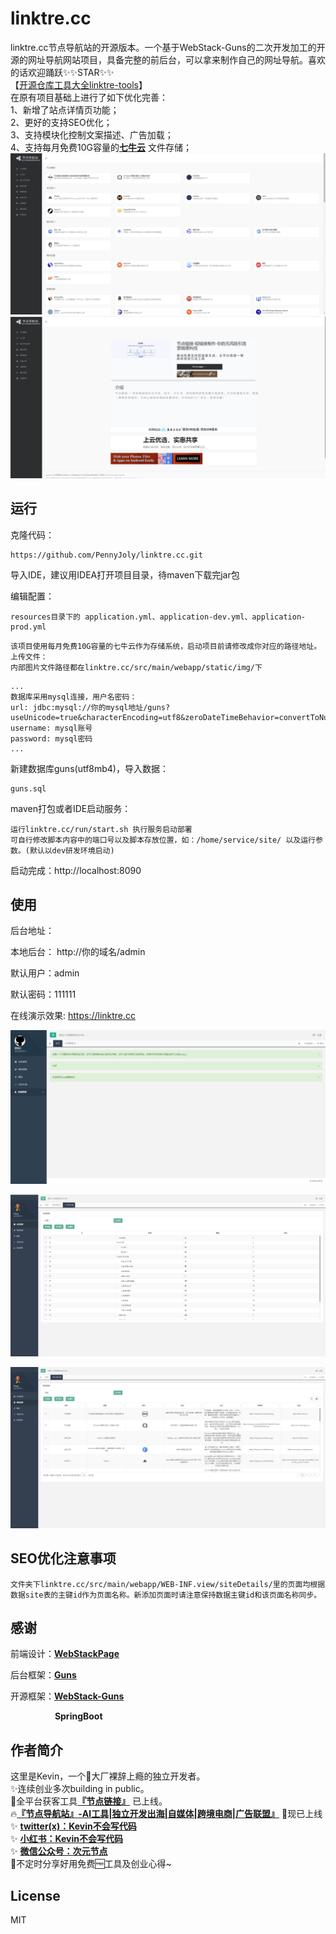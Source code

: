# linktre.cc
linktre.cc节点导航站的开源版本。一个基于WebStack-Guns的二次开发加工的开源的网址导航网站项目，具备完整的前后台，可以拿来制作自己的网址导航。喜欢的话欢迎踊跃✨✨STAR✨✨<br/>
【[开源仓库工具大全linktre-tools](https://github.com/PennyJoly/linktre-tools)】<br/>
在原有项目基础上进行了如下优化完善：<br/>
1、新增了站点详情页功能；<br/>
2、更好的支持SEO优化；<br/>
3、支持模块化控制文案描述、广告加载；<br/>
4、支持每月免费10G容量的[**七牛云**](https://s.qiniu.com/faYbqa) 文件存储；<br/>
![首页](screen/1.png)
![首页](screen/5.png)



## 运行

克隆代码：

```shell
https://github.com/PennyJoly/linktre.cc.git
```

导入IDE，建议用IDEA打开项目目录，待maven下载完jar包


编辑配置：

```
resources目录下的 application.yml、application-dev.yml、application-prod.yml
```
```
该项目使用每月免费10G容量的七牛云作为存储系统，启动项目前请修改成你对应的路径地址。
上传文件：
内部图片文件路径都在linktre.cc/src/main/webapp/static/img/下
```

```
...
数据库采用mysql连接，用户名密码：
url: jdbc:mysql://你的mysql地址/guns?useUnicode=true&characterEncoding=utf8&zeroDateTimeBehavior=convertToNull&useSSL=true&serverTimezone=GMT%2B8
username: mysql账号
password: mysql密码
...
```

新建数据库guns(utf8mb4)，导入数据：

```shell
guns.sql
```

maven打包或者IDE启动服务：

```shell
运行linktre.cc/run/start.sh 执行服务启动部署
可自行修改脚本内容中的端口号以及脚本存放位置，如：/home/service/site/ 以及运行参数。(默认以dev研发环境启动)
```

启动完成：http://localhost:8090



## 使用

后台地址：

本地后台： http://你的域名/admin

默认用户：admin

默认密码：111111

在线演示效果: https://linktre.cc


![主页](screen/2.png)

![分类](screen/3.png)

![网站](screen/4.png)

## SEO优化注意事项
```shell
文件夹下linktre.cc/src/main/webapp/WEB-INF.view/siteDetails/里的页面均根据数据site表的主键id作为页面名称。新添加页面时请注意保持数据主键id和该页面名称同步。
```

## 感谢

前端设计：[**WebStackPage**](https://github.com/WebStackPage/WebStackPage.github.io)

后台框架：[**Guns**](https://github.com/stylefeng/Guns)

开源框架：[**WebStack-Guns**](https://github.com/jsnjfz/WebStack-Guns)

&nbsp;&nbsp;&nbsp;&nbsp;&nbsp;&nbsp;&nbsp;&nbsp;&nbsp;&nbsp;&nbsp;&nbsp;&nbsp;&nbsp;&nbsp;&nbsp;&nbsp;&nbsp;**SpringBoot**

## 作者简介
这里是Kevin，一个🧰大厂裸辞上瘾的独立开发者。<br/>
✨连续创业多次building in public。 <br/>
🙈全平台获客工具[**『节点链接』**](https://links.bnyer.cn) 已上线。 <br/>
🔥[**『节点导航站』-AI工具|独立开发出海|自媒体|跨境电商|广告联盟』**](https://linktre.cc) 🌈现已上线 <br/>
✨ [**twitter(x)：Kevin不会写代码**](https://x.com/pennyjoly/status/1783305526119662061?s=46)  <br/>
✨ [**小红书：Kevin不会写代码**](https://www.xiaohongshu.com/user/profile/600d92e3000000000100bbde?xhsshare=CopyLink&appuid=600d92e3000000000100bbde&apptime=1714458726)  <br/>
✨ [**微信公众号：次元节点**](https://mp.weixin.qq.com/mp/profile_ext?action=home&__biz=Mzg2NjkwNzk5Mw==&scene=124#wechat_redirect)  <br/>
🎉不定时分享好用免费🆓工具及创业心得~ <br/>

## License

MIT
